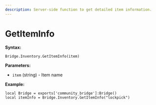 ```yaml
---
description: Server-side function to get detailed item information.
---
```


# GetItemInfo

**Syntax:**

```
Bridge.Inventory.GetItemInfo(item)
```

**Parameters:**

* `item` (string) - Item name

**Example:**

```
local Bridge = exports['community_bridge']:Bridge()
local itemInfo = Bridge.Inventory.GetItemInfo("lockpick")
```
